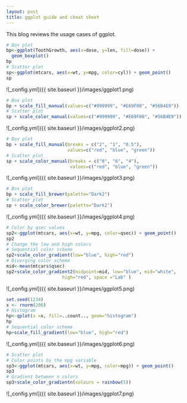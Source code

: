 ```yaml
---
layout: post
title: ggplot guide and cheat sheet
---
```

This blog reviews the usage cases of ggplot.

```R
# Box plot
bp<-ggplot(ToothGrowth, aes(x=dose, y=len, fill=dose)) +
  geom_boxplot()
bp
# Scatter plot
sp<-ggplot(mtcars, aes(x=wt, y=mpg, color=cyl)) + geom_point()
sp
```
![_config.yml]({{ site.baseurl }}/images/ggplot1.png)

```R
# Box plot
bp + scale_fill_manual(values=c("#999999", "#E69F00", "#56B4E9"))
# Scatter plot
sp + scale_color_manual(values=c("#999999", "#E69F00", "#56B4E9"))
```
![_config.yml]({{ site.baseurl }}/images/ggplot2.png)

```R
# Box plot
bp + scale_fill_manual(breaks = c("2", "1", "0.5"), 
                       values=c("red", "blue", "green"))
# Scatter plot
sp + scale_color_manual(breaks = c("8", "6", "4"),
                        values=c("red", "blue", "green"))
```
![_config.yml]({{ site.baseurl }}/images/ggplot3.png)

```R
# Box plot
bp + scale_fill_brewer(palette="Dark2")
# Scatter plot
sp + scale_color_brewer(palette="Dark2")
```
![_config.yml]({{ site.baseurl }}/images/ggplot4.png)

```R
# Color by qsec values
sp2<-ggplot(mtcars, aes(x=wt, y=mpg, color=qsec)) + geom_point()
sp2
# Change the low and high colors
# Sequential color scheme
sp2+scale_color_gradient(low="blue", high="red")
# Diverging color scheme
mid<-mean(mtcars$qsec)
sp2+scale_color_gradient2(midpoint=mid, low="blue", mid="white",
                     high="red", space ="Lab" )
```
![_config.yml]({{ site.baseurl }}/images/ggplot5.png)

```R
set.seed(1234)
x <- rnorm(200)
# Histogram
hp<-qplot(x =x, fill=..count.., geom="histogram") 
hp
# Sequential color scheme
hp+scale_fill_gradient(low="blue", high="red")
```
![_config.yml]({{ site.baseurl }}/images/ggplot6.png)

```R
# Scatter plot
# Color points by the mpg variable
sp3<-ggplot(mtcars, aes(x=wt, y=mpg, color=mpg)) + geom_point()
sp3
# Gradient between n colors
sp3+scale_color_gradientn(colours = rainbow(5))
```
![_config.yml]({{ site.baseurl }}/images/ggplot7.png)
